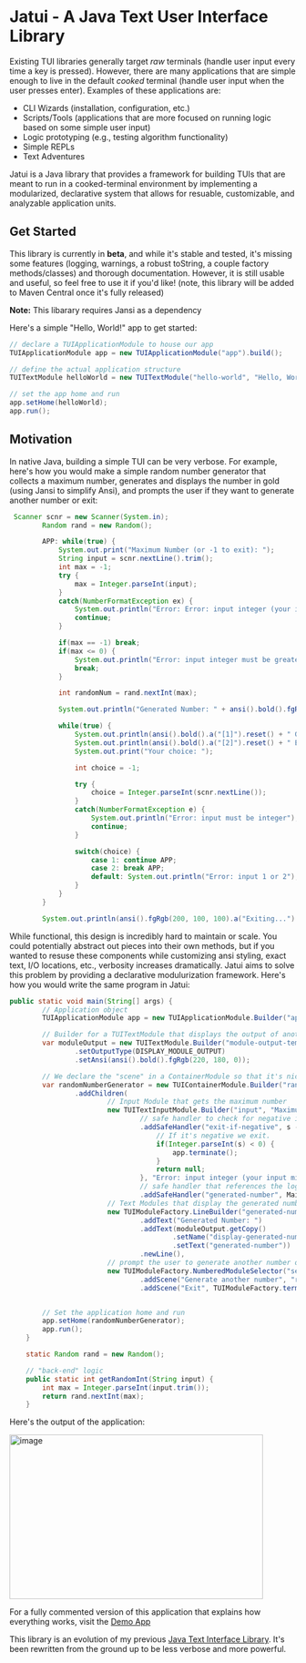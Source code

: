 # Jatui - A Java Text User Interface Library

Existing TUI libraries generally target *raw* terminals (handle user input every time a key is pressed). However, there are many applications that are simple enough to live in the default *cooked* terminal (handle user input when the user presses enter). Examples of these applications are:
- CLI Wizards (installation, configuration, etc.)
- Scripts/Tools (applications that are more focused on running logic based on some simple user input)
- Logic prototyping (e.g., testing algorithm functionality)
- Simple REPLs
- Text Adventures

Jatui is a Java library that provides a framework for building TUIs that are meant to run in a cooked-terminal environment by implementing a modularized, declarative system that allows for resuable, customizable, and analyzable application units.


## Get Started

This library is currently in **beta**, and while it's stable and tested, it's missing some features (logging, warnings, a robust toString, a couple factory methods/classes) and thorough documentation. However, it is still usable and useful, so feel free to use it if you'd like! (note, this library will be added to Maven Central once it's fully released)

**Note:** This libarary requires Jansi as a dependency

Here's a simple "Hello, World!" app to get started:

```Java
// declare a TUIApplicationModule to house our app
TUIApplicationModule app = new TUIApplicationModule("app").build();

// define the actual application structure
TUITextModule helloWorld = new TUITextModule("hello-world", "Hello, World!");

// set the app home and run
app.setHome(helloWorld);
app.run();
```

## Motivation

In native Java, building a simple TUI can be very verbose. For example, here's how you would make a simple random number generator that collects a maximum number, generates and displays the number in gold (using Jansi to simplify Ansi), and prompts the user if they want to generate another number or exit:

```Java
 Scanner scnr = new Scanner(System.in);
        Random rand = new Random();

        APP: while(true) {
            System.out.print("Maximum Number (or -1 to exit): ");
            String input = scnr.nextLine().trim();
            int max = -1;
            try {
                max = Integer.parseInt(input);
            }
            catch(NumberFormatException ex) {
                System.out.println("Error: Error: input integer (your input might be too large)");
                continue;
            }

            if(max == -1) break;
            if(max <= 0) {
                System.out.println("Error: input integer must be greater than 0");
                break;
            }

            int randomNum = rand.nextInt(max);

            System.out.println("Generated Number: " + ansi().bold().fgRgb(220, 180, 0).a(randomNum).reset());

            while(true) {
                System.out.println(ansi().bold().a("[1]").reset() + " Generate another number");
                System.out.println(ansi().bold().a("[2]").reset() + " Exit");
                System.out.print("Your choice: ");

                int choice = -1;

                try {
                    choice = Integer.parseInt(scnr.nextLine());
                }
                catch(NumberFormatException e) {
                    System.out.println("Error: input must be integer");
                    continue;
                }

                switch(choice) {
                    case 1: continue APP;
                    case 2: break APP;
                    default: System.out.println("Error: input 1 or 2");
                }
            }
        }

        System.out.println(ansi().fgRgb(200, 100, 100).a("Exiting...").reset());
```

While functional, this design is incredibly hard to maintain or scale. You could potentially abstract out pieces into their own methods, but if you wanted to resuse these components while customizing ansi styling, exact text, I/O locations, etc., verbosity increases dramatically.
Jatui aims to solve this problem by providing a declarative modulurization framework. Here's how you would write the same program in Jatui:

```Java
public static void main(String[] args) {
        // Application object
        TUIApplicationModule app = new TUIApplicationModule.Builder("app").build();

        // Builder for a TUITextModule that displays the output of another module, and is bold with gold text.
        var moduleOutput = new TUITextModule.Builder("module-output-template", "template")
                .setOutputType(DISPLAY_MODULE_OUTPUT)
                .setAnsi(ansi().bold().fgRgb(220, 180, 0));

        // We declare the "scene" in a ContainerModule so that it's nicely compartmentalized and reusable if needed.
        var randomNumberGenerator = new TUIContainerModule.Builder("random-number-generator")
                .addChildren(
                        // Input Module that gets the maximum number
                        new TUITextInputModule.Builder("input", "Maximum Number (or -1 to exit): ")
                                // safe handler to check for negative input.
                                .addSafeHandler("exit-if-negative", s -> {
                                    // If it's negative we exit.
                                    if(Integer.parseInt(s) < 0) {
                                        app.terminate();
                                    }
                                    return null;
                                }, "Error: input integer (your input might be too large)")
                                // safe handler that references the logic for generating a random integer
                                .addSafeHandler("generated-number", Main::getRandomInt),
                        // Text Modules that display the generated number
                        new TUIModuleFactory.LineBuilder("generated-number-display")
                                .addText("Generated Number: ")
                                .addText(moduleOutput.getCopy()
                                        .setName("display-generated-number")
                                        .setText("generated-number"))
                                .newLine(),
                        // prompt the user to generate another number or exit
                        new TUIModuleFactory.NumberedModuleSelector("selector", app)
                                .addScene("Generate another number", "random-number-generator")
                                .addScene("Exit", TUIModuleFactory.terminate("terminate-app", app)));


        // Set the application home and run
        app.setHome(randomNumberGenerator);
        app.run();
    }

    static Random rand = new Random();

    // "back-end" logic
    public static int getRandomInt(String input) {
        int max = Integer.parseInt(input.trim());
        return rand.nextInt(max);
    }
```

Here's the output of the application:

<img width="445" height="289" alt="image" src="https://github.com/user-attachments/assets/ea4afdfa-db5a-43fa-a1b2-67a6af5fcf5d" />

For a fully commented version of this application that explains how everything works, visit the [Demo App](https://github.com/Caleb-Leavell/Jatui/blob/main/src/main/java/com/calebleavell/jatui/Main.java)

This library is an evolution of my previous [Java Text Interface Library](https://github.com/Caleb-Leavell/TextInterface). It's been rewritten from the ground up to be less verbose and more powerful.
